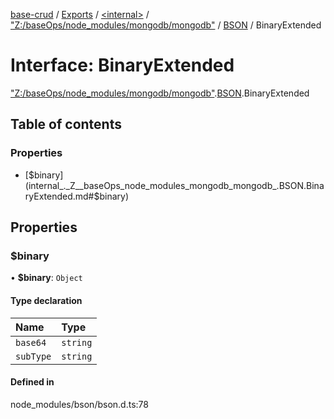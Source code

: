 [base-crud](../README.md) / [Exports](../modules.md) / [\<internal\>](../modules/internal_.md) / ["Z:/baseOps/node\_modules/mongodb/mongodb"](../modules/internal_._Z__baseOps_node_modules_mongodb_mongodb_.md) / [BSON](../modules/internal_._Z__baseOps_node_modules_mongodb_mongodb_.BSON.md) / BinaryExtended

# Interface: BinaryExtended

["Z:/baseOps/node\_modules/mongodb/mongodb"](../modules/internal_._Z__baseOps_node_modules_mongodb_mongodb_.md).[BSON](../modules/internal_._Z__baseOps_node_modules_mongodb_mongodb_.BSON.md).BinaryExtended

## Table of contents

### Properties

- [$binary](internal_._Z__baseOps_node_modules_mongodb_mongodb_.BSON.BinaryExtended.md#$binary)

## Properties

### $binary

• **$binary**: `Object`

#### Type declaration

| Name | Type |
| :------ | :------ |
| `base64` | `string` |
| `subType` | `string` |

#### Defined in

node_modules/bson/bson.d.ts:78

